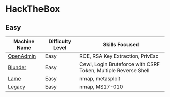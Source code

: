 # HackTheBox

## Easy

| Machine Name                               | Difficulty Level | Skills Focused                                               |
| ------------------------------------------ | ---------------- | ------------------------------------------------------------ |
| [OpenAdmin](./Easy/openAdmin/openadmin.md) | Easy             | RCE, RSA Key Extraction, PrivEsc                             |
| [Blunder](./Easy/blunder/blunder.md)       | Easy             | Cewl, Login Bruteforce with CSRF Token, Multiple Reverse Shell |
| [Lame](./Easy/lame/lame.md)                | Easy             | nmap, metasploit                                             |
| [Legacy](./Easy/legacy/legacy.md)          | Easy             | nmap, MS17-010                                               |